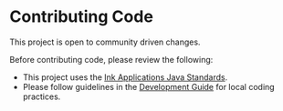 Contributing Code
=================

This project is open to community driven changes.

Before contributing code, please review the following:

 - This project uses the [Ink Applications Java Standards][1].
 - Please follow guidelines in the [Development Guide][2] for local coding
   practices.

[1]: https://github.com/InkApplications/project-guidelines
[2]: docs/development-guide.md
